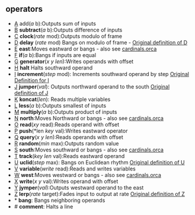 ## operators
* [A](https://git.sr.ht/~rabbits/orca-examples/tree/master/basics/a.orca) add(*a* b):Outputs sum of inputs
* [B](https://git.sr.ht/~rabbits/orca-examples/tree/master/basics/b.orca) **subtract**(*a* b):Outputs difference of inputs
* [C](https://git.sr.ht/~rabbits/orca-examples/tree/master/basics/c.orca) **clock**(*rate* mod):Outputs modulo of frame
* [D](https://docs.google.com/spreadsheets/d/1uTc0G1ZM6YOZMSro9523Htooc0q2ke16_3YjUeXDtRk#gid=1544391754) **delay** (*rate* mod) Bangs on modulo of frame -  [Original definition of D](https://git.sr.ht/~rabbits/orca-examples/tree/master/basics/d.orca)
* [E](https://docs.google.com/spreadsheets/d/1uTc0G1ZM6YOZMSro9523Htooc0q2ke16_3YjUeXDtRk#gid=1022297745) **east**:Moves eastward or bangs - also see [cardinals.orca](https://git.sr.ht/~rabbits/orca-examples/tree/master/benchmarks/cardinals.orca)
* [F](https://git.sr.ht/~rabbits/orca-examples/tree/master/basics/f.orca) **if**(*a* b):Bangs if inputs are equal
* [G](https://git.sr.ht/~rabbits/orca-examples/tree/master/basics/g.orca) **generator**(*x* *y* *len*):Writes operands with offset
* [H](https://git.sr.ht/~rabbits/orca-examples/tree/master/basics/h.orca) **halt** Halts southward operand
* [I](https://docs.google.com/spreadsheets/d/1uTc0G1ZM6YOZMSro9523Htooc0q2ke16_3YjUeXDtRk#gid=376926259) **increment**(*step* mod): Increments southward operand by step [Original Definition for I](https://git.sr.ht/~rabbits/orca-examples/tree/master/basics/i.orca)
* [J](https://docs.google.com/spreadsheets/d/1uTc0G1ZM6YOZMSro9523Htooc0q2ke16_3YjUeXDtRk#gid=848624817) **jumper**(*val*): Outputs northward operand to the south  [Original definition of J](https://git.sr.ht/~rabbits/orca-examples/tree/master/basics/j.orca)
* [K](https://git.sr.ht/~rabbits/orca-examples/tree/master/basics/k.orca) **koncat**(*len*): Reads multiple variables
* [L](https://git.sr.ht/~rabbits/orca-examples/tree/master/basics/l.orca) **less**(*a* b):Outputs smallest of inputs
* [M](https://docs.google.com/spreadsheets/d/1uTc0G1ZM6YOZMSro9523Htooc0q2ke16_3YjUeXDtRk#gid=792065870) **multiply**(*a* b):Outputs product of inputs
* [N](https://docs.google.com/spreadsheets/d/1uTc0G1ZM6YOZMSro9523Htooc0q2ke16_3YjUeXDtRk#gid=782076382) **north**:Moves Northward or bangs -  also see [cardinals.orca](https://git.sr.ht/~rabbits/orca-examples/tree/master/benchmarks/cardinals.orca)
* [O](https://docs.google.com/spreadsheets/d/1uTc0G1ZM6YOZMSro9523Htooc0q2ke16_3YjUeXDtRk#gid=516599666) **read**(*xy* read):Reads operand with offset
* [P](https://docs.google.com/spreadsheets/d/1uTc0G1ZM6YOZMSro9523Htooc0q2ke16_3YjUeXDtRk#gid=861724472) **push**(*len *key* val):Writes eastward operator
* [Q](https://docs.google.com/spreadsheets/d/1uTc0G1ZM6YOZMSro9523Htooc0q2ke16_3YjUeXDtRk#gid=1080828800) **query**(*x* *y* *len*):Reads operands with offset
* [R](https://docs.google.com/spreadsheets/d/1uTc0G1ZM6YOZMSro9523Htooc0q2ke16_3YjUeXDtRk#gid=366918395) **random**(*min* max):Outputs random value
* [S](https://docs.google.com/spreadsheets/d/1uTc0G1ZM6YOZMSro9523Htooc0q2ke16_3YjUeXDtRk#gid=1145454981) **south**:Moves southward or bangs - also see [cardinals.orca](https://git.sr.ht/~rabbits/orca-examples/tree/master/benchmarks/cardinals.orca)
* [T](https://docs.google.com/spreadsheets/d/1uTc0G1ZM6YOZMSro9523Htooc0q2ke16_3YjUeXDtRk#gid=2047801949) **track**(*key* *len* val):Reads eastward operand
* [U](https://docs.google.com/spreadsheets/d/1uTc0G1ZM6YOZMSro9523Htooc0q2ke16_3YjUeXDtRk#gid=1215575674) **uclid**(*step* max): Bangs on Euclidean rhythm [Original definition of U](https://git.sr.ht/~rabbits/orca-examples/tree/master/basics/u.orca)
* [V](https://git.sr.ht/~rabbits/orca-examples/tree/master/basics/v.orca) **variable**(*write* read):Reads and writes variables
* [W](https://docs.google.com/spreadsheets/d/1uTc0G1ZM6YOZMSro9523Htooc0q2ke16_3YjUeXDtRk#gid=1121314402) **west**:Moves westward or bangs - also see [cardinals.orca](https://git.sr.ht/~rabbits/orca-examples/tree/master/benchmarks/cardinals.orca)
* [X](https://docs.google.com/spreadsheets/d/1uTc0G1ZM6YOZMSro9523Htooc0q2ke16_3YjUeXDtRk#gid=1931801148) **write**(*x* *y* val):Writes operand with offset
* [Y](https://docs.google.com/spreadsheets/d/1uTc0G1ZM6YOZMSro9523Htooc0q2ke16_3YjUeXDtRk#gid=950288332) **jymper**(*val*):Outputs westward operand to the east
* [Z](https://docs.google.com/spreadsheets/d/1uTc0G1ZM6YOZMSro9523Htooc0q2ke16_3YjUeXDtRk#gid=933294220) **lerp**(*rate* target):Fades input to output at rate [Original definition of Z](https://git.sr.ht/~rabbits/orca-examples/tree/master/basics/z.orca)
* \* **bang**: Bangs neighboring operands
* \# **comment**: Halts a line
